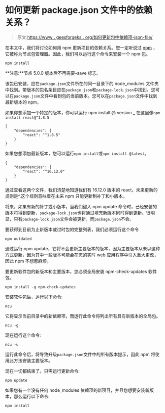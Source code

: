 # 如何更新 package.json 文件中的依赖关系？

> 原文:[https://www . geesforgeks . org/如何更新包中依赖项-json-file/](https://www.geeksforgeeks.org/how-to-update-dependency-in-package-json-file/)

在本文中，我们将讨论如何用 npm 更新项目的依赖关系。您一定听说过 [npm](https://www.geeksforgeeks.org/node-js-npm-node-package-manager/) ，它被称为节点包管理器。因此，我们可以运行这个命令来安装一个 npm 包。

```
npm install
```

**注意:**节点 5.0.0 版本后不再需要–save 标志。

该包已安装，应在`package.json`文件所在的同一目录下的 node_modules 文件夹中找到。带版本的包名条目应在`package.json`和`package-lock.json`中找到。您可以在`package.json`文件中看到包的当前版本。您可以在`package.json`文件中找到最新版本的 npm。

如果你想添加一个特定的版本，你可以运行 npm install @ version _ 在这里像`npm install react@^1.8.5`

```
{
    "dependencies": {
        "react": "^1.8.5"
    }
}
```

如果您想添加最新版本，您可以运行`npm install`或`npm install @latest`。

```
{
    "dependencies": {
        "react": "^16.12.0"
    }
}
```

通过查看这两个文件，我们清楚地知道我们有 16.12.0 版本的 react，未来更新的规则是^.这个规则意味着在未来 npm 只能更新到补丁和小版本。

将来，如果有新的补丁或小版本，当我们键入 npm update 命令时，已经安装的版本将得到更新，`package-lock.json`也将通过填充新版本同时得到更新。很明显，只有`package-lock.json`文件会被更新，而`package.json`不会。

要获得到目前为止新版本或过时包的完整列表，我们必须运行这个命令

```
npm outdated
```

通过运行 npm update，它将不会更新主要版本的版本，因为主要版本从未以这种方式更新，因为其中一些版本可能会在您的实时 web 应用程序中引入重大更改，因此 npm 不想惹麻烦。

要更新软件包的新版本和主要版本，您必须全局安装 npm-check-updates 软件包。

```
npm install -g npm-check-updates
```

安装软件包后，运行以下命令:

```
ncu
```

它将显示当前目录中的新依赖项，而运行此命令将列出所有具有新版本的全局包。

```
ncu -g
```

现在运行这个命令:

```
ncu -u
```

运行此命令后，将导致升级`package.json`文件中的所有版本提示，因此 npm 将使用此方法安装主要版本。

现在一切都结束了。只需运行更新命令:

```
npm update
```

如果您有一个没有任何 node_modules 依赖项的新项目，并且您想要安装新版本，那么运行以下命令:

```
npm install
```